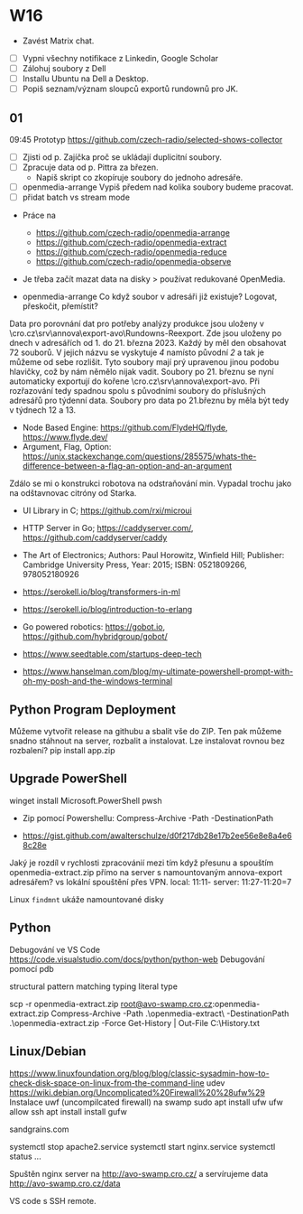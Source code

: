 # W16

- Zavést Matrix chat.
- [ ] Vypni všechny notifikace z Linkedin, Google Scholar
- [ ] Zálohuj soubory z Dell
- [ ] Installu Ubuntu na Dell a Desktop.
- [ ]  Popiš seznam/význam sloupců exportů rundownů pro JK.

## 01

09:45
Prototyp <https://github.com/czech-radio/selected-shows-collector>

- [ ] Zjisti od p. Zajíčka proč se ukládají duplicitní soubory.
- [ ] Zpracuje data od p. Pittra za březen.
  - Napiš skript co zkopíruje soubory do jednoho adresáře.
- [ ] openmedia-arrange Vypiš předem nad kolika soubory budeme pracovat.
- [ ] přidat batch vs stream mode

- Práce na
  - <https://github.com/czech-radio/openmedia-arrange>
  - <https://github.com/czech-radio/openmedia-extract>
  - <https://github.com/czech-radio/openmedia-reduce>
  - <https://github.com/czech-radio/openmedia-observe>

- Je třeba začít mazat data na disky > používat redukované OpenMedia.
- openmedia-arrange Co když soubor v adresáři již existuje? Logovat, přeskočit, přemístit?

Data pro porovnání dat pro potřeby analýzy produkce jsou uloženy
v \\cro.cz\srv\annova\export-avo\Rundowns-Reexport. Zde jsou uloženy po dnech v adresářích od 1. do 21. března 2023. Každý by měl den obsahovat 72 souborů. V jejich názvu se vyskytuje _4_ namísto původní _2_ a tak je můžeme
od sebe rozlišit. Tyto soubory mají prý upravenou jinou podobu hlavičky, což by nám němělo nijak
vadit. Soubory po 21. březnu se nyní automaticky exportují do kořene \\cro.cz\srv\annova\export-avo.
Při rozřazování tedy spadnou spolu s původními soubory do příslušných adresářů pro týdenní data.
Soubory pro data po 21.březnu by měla být tedy v týdnech 12 a 13.

- Node Based Engine: <https://github.com/FlydeHQ/flyde>, <https://www.flyde.dev/>
- Argument, Flag, Option: <https://unix.stackexchange.com/questions/285575/whats-the-difference-between-a-flag-an-option-and-an-argument>

Zdálo se mi o konstrukci robotova na odstraňování min.
Vypadal trochu jako na odštavnovac citróny od Starka.

- UI Library in C; <https://github.com/rxi/microui>
- HTTP Server in Go; <https://caddyserver.com/>, <https://github.com/caddyserver/caddy>

- The Art of Electronics; Authors: Paul Horowitz, Winfield Hill; Publisher: Cambridge University Press, Year: 2015; ISBN: 0521809266, 978052180926
- <https://serokell.io/blog/transformers-in-ml>
- <https://serokell.io/blog/introduction-to-erlang>
- Go powered robotics: <https://gobot.io>, <https://github.com/hybridgroup/gobot/>
- <https://www.seedtable.com/startups-deep-tech>

- <https://www.hanselman.com/blog/my-ultimate-powershell-prompt-with-oh-my-posh-and-the-windows-terminal>

## Python Program Deployment

Můžeme vytvořit release na githubu a sbalit vše do ZIP.
Ten pak můžeme snadno stáhnout na server, rozbalit a instalovat.
Lze instalovat rovnou bez rozbalení?
pip install app.zip

## Upgrade PowerShell

winget install Microsoft.PowerShell
pwsh

- Zip pomocí Powershellu: Compress-Archive -Path <SourcePathofZipFile> -DestinationPath <DestinationPath>

- <https://gist.github.com/awalterschulze/d0f217db28e17b2ee56e8e8a4e68c28e>

Jaký je rozdíl v rychlosti zpracovánií mezi tím když přesunu a spouštím openmedia-extract.zip přímo na server s namountovaným annova-export adresářem?
vs lokální spouštění přes VPN.
local: 11:11-
server: 11:27-11:20=7

Linux `findmnt` ukáže namountované disky

## Python

Debugování ve VS Code <https://code.visualstudio.com/docs/python/python-web>
Debugování pomocí pdb

structural pattern matching
typing literal type

scp -r openmedia-extract.zip root@avo-swamp.cro.cz:openmedia-extract.zip
Compress-Archive -Path .\openmedia-extract\ -DestinationPath .\openmedia-extract.zip -Force
Get-History | Out-File C:\History.txt

## Linux/Debian

<https://www.linuxfoundation.org/blog/blog/classic-sysadmin-how-to-check-disk-space-on-linux-from-the-command-line>
udev
<https://wiki.debian.org/Uncomplicated%20Firewall%20%28ufw%29>
Instalace uwf (uncompilcated firewall) na swamp
sudo apt install ufw
ufw allow ssh
apt install install gufw

sandgrains.com

systemctl stop apache2.service
systemctl start nginx.service
systemctl status ...

Spuštěn nginx server na <http://avo-swamp.cro.cz/> a servírujeme data <http://avo-swamp.cro.cz/data>

VS code s SSH remote.
